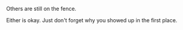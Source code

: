Others are still on the fence\.

Either is okay\. Just don\'t forget why you showed up in the first place\.